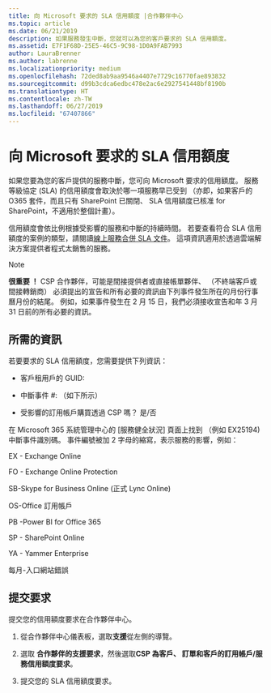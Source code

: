 ```yaml
---
title: 向 Microsoft 要求的 SLA 信用額度 |合作夥伴中心
ms.topic: article
ms.date: 06/21/2019
description: 如果服務發生中斷，您就可以為您的客戶要求的 SLA 信用額度。
ms.assetid: E7F1F68D-25E5-46C5-9C98-1D0A9FAB7993
author: LauraBrenner
ms.author: labrenne
ms.localizationpriority: medium
ms.openlocfilehash: 72ded8ab9aa9546a4407e7729c16770fae893832
ms.sourcegitcommit: d99b3cdca6edbc478e2ac6e2927541448bf8190b
ms.translationtype: HT
ms.contentlocale: zh-TW
ms.lasthandoff: 06/27/2019
ms.locfileid: "67407866"
---
```

# <a name="request-an-sla-credit-from-microsoft"></a>向 Microsoft 要求的 SLA 信用額度 

如果您要為您的客戶提供的服務中斷，您可向 Microsoft 要求的信用額度。 服務等級協定 (SLA) 的信用額度會取決於哪一項服務早已受到 （亦即，如果客戶的 O365 套件，而且只有 SharePoint 已關閉、 SLA 信用額度已核准 for SharePoint，不適用於整個計畫）。

信用額度會依比例根據受影響的服務和中斷的持續時間。 若要查看符合 SLA 信用額度的案例的類型，請閱讀[線上服務合併 SLA 文件](http://www.microsoftvolumelicensing.com/DocumentSearch.aspx?Mode=3&DocumentTypeId=37)。 這項資訊適用於透過雲端解決方案提供者程式太銷售的服務。

>[!Note]
>**很重要 ！** CSP 合作夥伴，可能是間接提供者或直接帳單夥伴、 （不終端客戶或間接轉銷商） 必須提出的宣告和所有必要的資訊由下列事件發生所在的月份行事曆月份的結尾。 例如，如果事件發生在 2 月 15 日，我們必須接收宣告和年 3 月 31 日前的所有必要的資訊。 

## <a name="required-information"></a>所需的資訊


若要要求的 SLA 信用額度，您需要提供下列資訊： 

- 客戶租用戶的 GUID: 

- 中斷事件 #: （如下所示）

- 受影響的訂用帳戶購買透過 CSP 嗎？ 是/否

在 Microsoft 365 系統管理中心的 [服務健全狀況] 頁面上找到 （例如 EX25194) 中斷事件識別碼。 事件編號被加 2 字母的縮寫，表示服務的影響，例如：

EX - Exchange Online

FO - Exchange Online Protection

SB-Skype for Business Online (正式 Lync Online)

OS-Office 訂用帳戶

PB -Power BI for Office 365

SP - SharePoint Online

YA - Yammer Enterprise

每月-入口網站錯誤

## <a name="submit-a-request"></a>提交要求

提交您的信用額度要求在合作夥伴中心。

1. 從合作夥伴中心儀表板，選取**支援**從左側的導覽。

2. 選取 **合作夥伴的支援要求**，然後選取**CSP 為客戶、 訂單和客戶的訂用帳戶/服務信用額度要求**。

3. 提交您的 SLA 信用額度要求。





